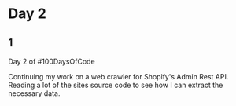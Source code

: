 # Day 2

## 1
Day 2 of #100DaysOfCode

Continuing my work on a web crawler for Shopify's Admin Rest API. Reading a lot of the sites source code to see how I can extract the necessary data.
